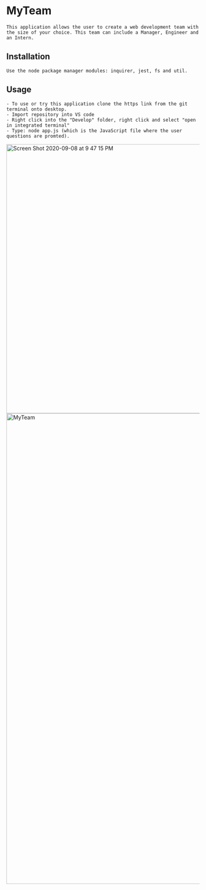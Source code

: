 # MyTeam

```
This application allows the user to create a web development team with the size of your choice. This team can include a Manager, Engineer and an Intern.
```
## Installation

```
Use the node package manager modules: inquirer, jest, fs and util.
```

## Usage

```
- To use or try this application clone the https link from the git terminal onto desktop.
- Import repository into VS code
- Right click into the "Develop" folder, right click and select "open in integrated terminal"
- Type: node app.js (which is the JavaScript file where the user questions are promted).

```
<img width="701" alt="Screen Shot 2020-09-08 at 9 47 15 PM" src="https://user-images.githubusercontent.com/67169488/92548768-7474b380-f21d-11ea-8613-bc71019bc011.png">


<img width="1226" alt="MyTeam" src="https://user-images.githubusercontent.com/67169488/92543582-76387a00-f211-11ea-9ebf-e179e2c7f514.png">

